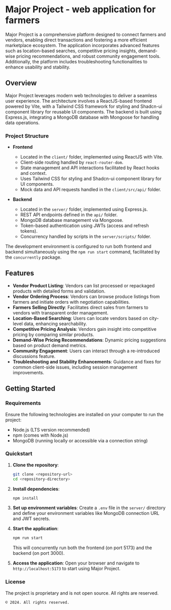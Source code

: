 # Major Project - web application for farmers

Major Project is a comprehensive platform designed to connect farmers and vendors, enabling direct transactions and fostering a more efficient marketplace ecosystem. The application incorporates advanced features such as location-based searches, competitive pricing insights, demand-wise pricing recommendations, and robust community engagement tools. Additionally, the platform includes troubleshooting functionalities to enhance usability and stability.

## Overview

Major Project leverages modern web technologies to deliver a seamless user experience. The architecture involves a ReactJS-based frontend powered by Vite, with a Tailwind CSS framework for styling and Shadcn-ui component library for reusable UI components. The backend is built using Express.js, integrating a MongoDB database with Mongoose for handling data operations.

### Project Structure

- **Frontend**
  - Located in the `client/` folder, implemented using ReactJS with Vite.
  - Client-side routing handled by `react-router-dom`.
  - State management and API interactions facilitated by React hooks and context.
  - Uses Tailwind CSS for styling and Shadcn-ui component library for UI components.
  - Mock data and API requests handled in the `client/src/api/` folder.

- **Backend**
  - Located in the `server/` folder, implemented using Express.js.
  - REST API endpoints defined in the `api/` folder.
  - MongoDB database management via Mongoose.
  - Token-based authentication using JWTs (access and refresh tokens).
  - Concurrency handled by scripts in the `server/scripts/` folder.

The development environment is configured to run both frontend and backend simultaneously using the `npm run start` command, facilitated by the `concurrently` package.

## Features

- **Vendor Product Listing**: Vendors can list processed or repackaged products with detailed forms and validation.
- **Vendor Ordering Process**: Vendors can browse produce listings from farmers and initiate orders with negotiation capabilities.
- **Farmers Selling Directly**: Facilitates direct sales from farmers to vendors with transparent order management.
- **Location-Based Searching**: Users can locate vendors based on city-level data, enhancing searchability.
- **Competitive Pricing Analysis**: Vendors gain insight into competitive pricing by comparing similar products.
- **Demand-Wise Pricing Recommendations**: Dynamic pricing suggestions based on product demand metrics.
- **Community Engagement**: Users can interact through a re-introduced discussions feature.
- **Troubleshooting and Stability Enhancements**: Guidance and fixes for common client-side issues, including session management improvements.

## Getting Started

### Requirements

Ensure the following technologies are installed on your computer to run the project:

- Node.js (LTS version recommended)
- npm (comes with Node.js)
- MongoDB (running locally or accessible via a connection string)

### Quickstart

1. **Clone the repository**:
   ```sh
   git clone <repository-url>
   cd <repository-directory>
   ```

2. **Install dependencies**:
   ```sh
   npm install
   ```

3. **Set up environment variables**:
   Create a `.env` file in the `server/` directory and define your environment variables like MongoDB connection URL and JWT secrets.

4. **Start the application**:
   ```sh
   npm run start
   ```
   This will concurrently run both the frontend (on port 5173) and the backend (on port 3000).

5. **Access the application**:
   Open your browser and navigate to `http://localhost:5173` to start using Major Project.

### License

The project is proprietary and is not open source. All rights are reserved.

```
© 2024. All rights reserved.
```
